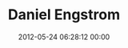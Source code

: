 ---
title: "Daniel Engstrom"
date: 2012-05-24 06:28:12 00:00
permalink: /dengstroem
twitter: ""
likes: [502]
id: 662
gravatar: "http://www.gravatar.com/avatar/c7a86474bc8cf62915b3b931dad75d44"
---